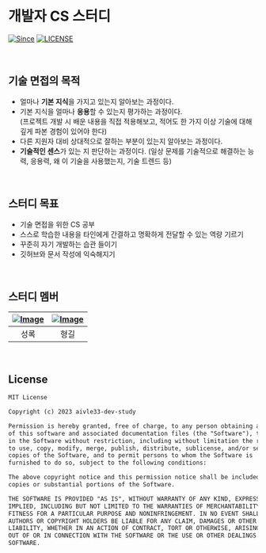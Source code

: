 # 개발자 CS 스터디

[![Since](https://img.shields.io/badge/since-2023.08.18-333333.svg)](https://github.com/aivle33-dev-study/cs-study)
[![LICENSE](https://img.shields.io/github/license/aivle33-dev-study/cs-study)](https://github.com/devSquad-study/2023-CS-Study/blob/main/LICENSE.md/)

<br>

## 기술 면접의 목적

- 얼마나 **기본 지식**을 가지고 있는지 알아보는 과정이다.
- 기본 지식을 얼마나 **응용**할 수 있는지 평가하는 과정이다.  
  (프로젝트 개발 시 배운 내용을 직접 적용해보고, 적어도 한 가지 이상 기술에 대해 깊게 파본 경험이 있어야 한다)
- 다른 지원자 대비 상대적으로 잘하는 부분이 있는지 알아보는 과정이다.
- **기술적인 센스**가 있는 지 판단하는 과정이다. (일상 문제를 기술적으로 해결하는 능력, 응용력, 왜 이 기술을 사용했는지, 기술 트렌드 등)

<br>

## 스터디 목표

- 기술 면접을 위한 CS 공부
- 스스로 학습한 내용을 타인에게 간결하고 명확하게 전달할 수 있는 역량 기르기
- 꾸준히 자기 개발하는 습관 들이기
- 깃허브와 문서 작성에 익숙해지기

<br>

## 스터디 멤버

| [![Image](https://github.com/dev-loggi.png?size=200)](https://github.com/dev-loggi) | [![Image](https://github.com/Hyunggul.png?size=200)](https://github.com/Hyunggul.png) |
|:-----------------------------------------------------------------------------------:|:-------------------------------------------------------------------------------------:|
|                                         성록                                          |                                          형길                                           |

<br>

## License
```html
MIT License

Copyright (c) 2023 aivle33-dev-study

Permission is hereby granted, free of charge, to any person obtaining a copy
of this software and associated documentation files (the "Software"), to deal
in the Software without restriction, including without limitation the rights
to use, copy, modify, merge, publish, distribute, sublicense, and/or sell
copies of the Software, and to permit persons to whom the Software is
furnished to do so, subject to the following conditions:

The above copyright notice and this permission notice shall be included in all
copies or substantial portions of the Software.

THE SOFTWARE IS PROVIDED "AS IS", WITHOUT WARRANTY OF ANY KIND, EXPRESS OR
IMPLIED, INCLUDING BUT NOT LIMITED TO THE WARRANTIES OF MERCHANTABILITY,
FITNESS FOR A PARTICULAR PURPOSE AND NONINFRINGEMENT. IN NO EVENT SHALL THE
AUTHORS OR COPYRIGHT HOLDERS BE LIABLE FOR ANY CLAIM, DAMAGES OR OTHER
LIABILITY, WHETHER IN AN ACTION OF CONTRACT, TORT OR OTHERWISE, ARISING FROM,
OUT OF OR IN CONNECTION WITH THE SOFTWARE OR THE USE OR OTHER DEALINGS IN THE
SOFTWARE.
```
